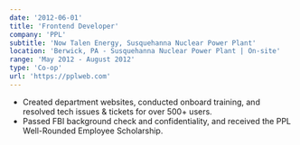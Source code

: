 ```yaml
---
date: '2012-06-01'
title: 'Frontend Developer'
company: 'PPL'
subtitle: 'Now Talen Energy, Susquehanna Nuclear Power Plant'
location: 'Berwick, PA - Susquehanna Nuclear Power Plant | On-site'
range: 'May 2012 - August 2012'
type: 'Co-op'
url: 'https://pplweb.com'
---
```


- Created department websites, conducted onboard training, and resolved tech issues & tickets for over 500+ users.
- Passed FBI background check and confidentiality, and received the PPL Well-Rounded Employee Scholarship.
